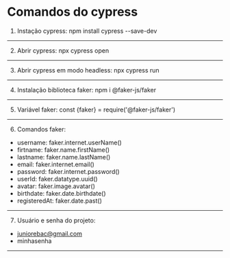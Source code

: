 # Comandos do cypress 

1. Instação cypress: npm install cypress --save-dev 
***
2. Abrir cypress: npx cypress open
***
3. Abrir cypress em modo headless: npx cypress run
***
4. Instalação biblioteca faker: npm i @faker-js/faker 
***
5. Variável faker: const {faker} = require('@faker-js/faker')
***
6. Comandos faker: 

* username: faker.internet.userName()
* firtname: faker.name.firstName()
* lastname: faker.name.lastName()
* email: faker.internet.email()
* password: faker.internet.password()
* userId: faker.datatype.uuid()
* avatar: faker.image.avatar()
* birthdate: faker.date.birthdate()
* registeredAt: faker.date.past()
***
7. Usuário e senha do projeto:
* juniorebac@gmail.com
* minhasenha
***
